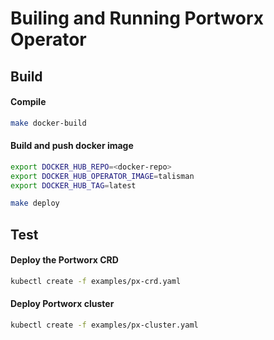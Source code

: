 # Builing and Running Portworx Operator

## Build

#### Compile
```bash
make docker-build
```
#### Build and push docker image
```bash
export DOCKER_HUB_REPO=<docker-repo> 
export DOCKER_HUB_OPERATOR_IMAGE=talisman
export DOCKER_HUB_TAG=latest

make deploy
```

## Test

#### Deploy the Portworx CRD
```bash
kubectl create -f examples/px-crd.yaml
```

#### Deploy Portworx cluster
```bash
kubectl create -f examples/px-cluster.yaml
```
